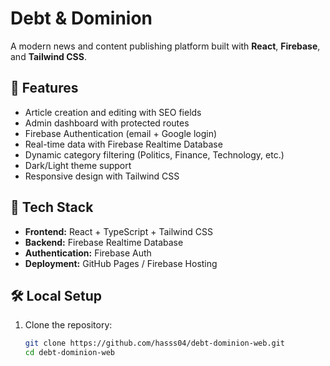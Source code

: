 # Debt & Dominion

A modern news and content publishing platform built with **React**, **Firebase**, and **Tailwind CSS**.

## 🚀 Features
- Article creation and editing with SEO fields
- Admin dashboard with protected routes
- Firebase Authentication (email + Google login)
- Real-time data with Firebase Realtime Database
- Dynamic category filtering (Politics, Finance, Technology, etc.)
- Dark/Light theme support
- Responsive design with Tailwind CSS

## 🧠 Tech Stack
- **Frontend:** React + TypeScript + Tailwind CSS
- **Backend:** Firebase Realtime Database
- **Authentication:** Firebase Auth
- **Deployment:** GitHub Pages / Firebase Hosting

## 🛠️ Local Setup
1. Clone the repository:
   ```bash
   git clone https://github.com/hasss04/debt-dominion-web.git
   cd debt-dominion-web